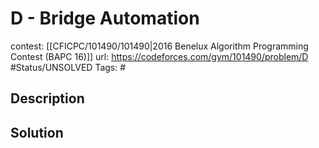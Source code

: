 # D - Bridge Automation

contest: [[CFICPC/101490/101490|2016 Benelux Algorithm Programming Contest (BAPC 16)]]
url: https://codeforces.com/gym/101490/problem/D
#Status/UNSOLVED
Tags: #

## Description

## Solution

